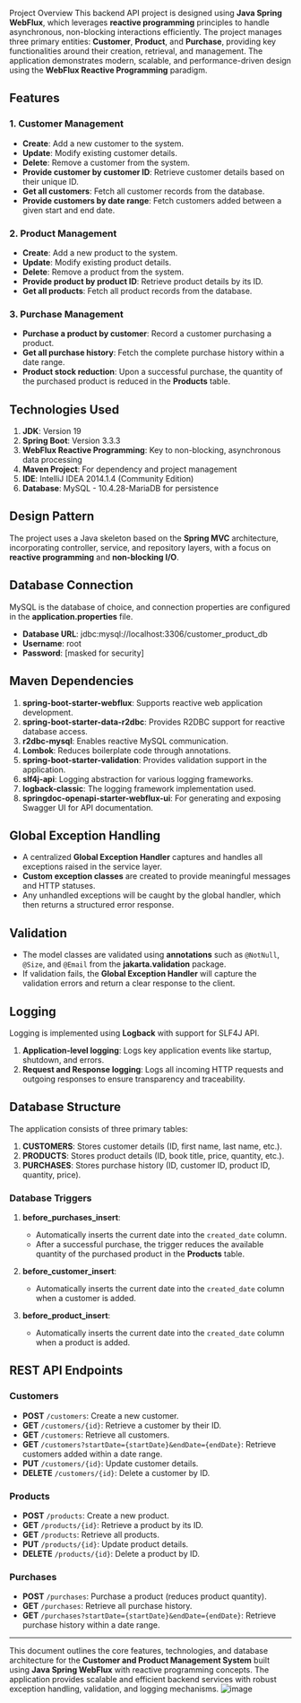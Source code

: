 
Project Overview
This backend API project is designed using **Java Spring WebFlux**, which leverages **reactive programming** principles to handle asynchronous, non-blocking interactions efficiently. The project manages three primary entities: **Customer**, **Product**, and **Purchase**, providing key functionalities around their creation, retrieval, and management. The application demonstrates modern, scalable, and performance-driven design using the **WebFlux Reactive Programming** paradigm.

## Features

### 1. Customer Management
- **Create**: Add a new customer to the system.
- **Update**: Modify existing customer details.
- **Delete**: Remove a customer from the system.
- **Provide customer by customer ID**: Retrieve customer details based on their unique ID.
- **Get all customers**: Fetch all customer records from the database.
- **Provide customers by date range**: Fetch customers added between a given start and end date.

### 2. Product Management
- **Create**: Add a new product to the system.
- **Update**: Modify existing product details.
- **Delete**: Remove a product from the system.
- **Provide product by product ID**: Retrieve product details by its ID.
- **Get all products**: Fetch all product records from the database.

### 3. Purchase Management
- **Purchase a product by customer**: Record a customer purchasing a product.
- **Get all purchase history**: Fetch the complete purchase history within a date range.
- **Product stock reduction**: Upon a successful purchase, the quantity of the purchased product is reduced in the **Products** table.

## Technologies Used
1. **JDK**: Version 19
2. **Spring Boot**: Version 3.3.3
3. **WebFlux Reactive Programming**: Key to non-blocking, asynchronous data processing
4. **Maven Project**: For dependency and project management
5. **IDE**: IntelliJ IDEA 2014.1.4 (Community Edition)
6. **Database**: MySQL - 10.4.28-MariaDB for persistence

## Design Pattern
The project uses a Java skeleton based on the **Spring MVC** architecture, incorporating controller, service, and repository layers, with a focus on **reactive programming** and **non-blocking I/O**.

## Database Connection
MySQL is the database of choice, and connection properties are configured in the **application.properties** file.
- **Database URL**: jdbc:mysql://localhost:3306/customer_product_db
- **Username**: root
- **Password**: [masked for security]

## Maven Dependencies
1. **spring-boot-starter-webflux**: Supports reactive web application development.
2. **spring-boot-starter-data-r2dbc**: Provides R2DBC support for reactive database access.
3. **r2dbc-mysql**: Enables reactive MySQL communication.
4. **Lombok**: Reduces boilerplate code through annotations.
5. **spring-boot-starter-validation**: Provides validation support in the application.
6. **slf4j-api**: Logging abstraction for various logging frameworks.
7. **logback-classic**: The logging framework implementation used.
8. **springdoc-openapi-starter-webflux-ui**: For generating and exposing Swagger UI for API documentation.

## Global Exception Handling
- A centralized **Global Exception Handler** captures and handles all exceptions raised in the service layer.
- **Custom exception classes** are created to provide meaningful messages and HTTP statuses.
- Any unhandled exceptions will be caught by the global handler, which then returns a structured error response.

## Validation
- The model classes are validated using **annotations** such as `@NotNull`, `@Size`, and `@Email` from the **jakarta.validation** package.
- If validation fails, the **Global Exception Handler** will capture the validation errors and return a clear response to the client.

## Logging
Logging is implemented using **Logback** with support for SLF4J API.
1. **Application-level logging**: Logs key application events like startup, shutdown, and errors.
2. **Request and Response logging**: Logs all incoming HTTP requests and outgoing responses to ensure transparency and traceability.

## Database Structure
The application consists of three primary tables:
1. **CUSTOMERS**: Stores customer details (ID, first name, last name, etc.).
2. **PRODUCTS**: Stores product details (ID, book title, price, quantity, etc.).
3. **PURCHASES**: Stores purchase history (ID, customer ID, product ID, quantity, price).

### Database Triggers
1. **before_purchases_insert**: 
   - Automatically inserts the current date into the `created_date` column.
   - After a successful purchase, the trigger reduces the available quantity of the purchased product in the **Products** table.

2. **before_customer_insert**:
   - Automatically inserts the current date into the `created_date` column when a customer is added.

3. **before_product_insert**:
   - Automatically inserts the current date into the `created_date` column when a product is added.

## REST API Endpoints

### Customers
- **POST** `/customers`: Create a new customer.
- **GET** `/customers/{id}`: Retrieve a customer by their ID.
- **GET** `/customers`: Retrieve all customers.
- **GET** `/customers?startDate={startDate}&endDate={endDate}`: Retrieve customers added within a date range.
- **PUT** `/customers/{id}`: Update customer details.
- **DELETE** `/customers/{id}`: Delete a customer by ID.

### Products
- **POST** `/products`: Create a new product.
- **GET** `/products/{id}`: Retrieve a product by its ID.
- **GET** `/products`: Retrieve all products.
- **PUT** `/products/{id}`: Update product details.
- **DELETE** `/products/{id}`: Delete a product by ID.

### Purchases
- **POST** `/purchases`: Purchase a product (reduces product quantity).
- **GET** `/purchases`: Retrieve all purchase history.
- **GET** `/purchases?startDate={startDate}&endDate={endDate}`: Retrieve purchase history within a date range.

---

This document outlines the core features, technologies, and database architecture for the **Customer and Product Management System** built using **Java Spring WebFlux** with reactive programming concepts. The application provides scalable and efficient backend services with robust exception handling, validation, and logging mechanisms.
![image](https://github.com/user-attachments/assets/38303ec2-7f8b-4b2d-97c9-5b806a514626)

